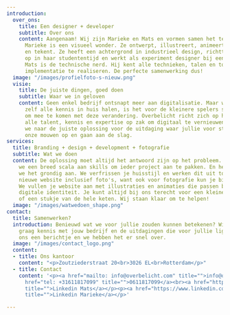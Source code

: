 ```yaml
---
introduction:
  over_ons:
    title: Een designer + developer
    subtitle: Over ons
    content: Aangenaam! Wij zijn Marieke en Mats en vormen samen het team achter Overbelicht.
      Marieke is een visueel wonder. Ze ontwerpt, illustreert, animeert, schildert
      en tekent. Ze heeft een achtergrond in industrieel design, richtte een ontwerpbureau
      op in haar studententijd en werkt als experiment designer bij een design agency.
      Mats is de technische nerd. Hij kent alle technieken, talen en tools om de beste
      implementatie te realiseren. De perfecte samenwerking dus!
  image: "/images/profielfoto-s-nieuw.png"
  visie:
    title: De juiste dingen, goed doen
    subtitle: Waar we in geloven
    content: Geen enkel bedrijf ontsnapt meer aan digitalisatie. Maar waar grote bedrijven
      zelf alle kennis in huis halen, is het voor de kleinere spelers soms best lastig
      om mee te komen met deze verandering. Overbelicht richt zich op hen. Wij hebben
      alle talent, kennis en expertise op zak om digitaal te vernieuwen. Samen zoeken
      we naar de juiste oplossing voor de uitdaging waar jullie voor staan, stropen
      onze mouwen op en gaan aan de slag.
services:
  title: Branding + design + development + fotografie
  subtitle: Wat we doen
  content: De oplossing moet altijd het antwoord zijn op het probleem. Daarom hebben
    we een breed scala aan skills om ieder project aan te pakken. En het liefst pakken
    we het grondig aan. We verfrissen je huisstijl en werken dit uit tot een prachtige
    nieuwe website inclusief foto's, want ook voor fotografie kun je bij ons terecht.
    We vullen je website aan met illustraties en animaties die passen bij je nieuwe
    digitale identiteit. Je kunt altijd bij ons terecht voor een kleine eerste stap,
    of een stukje van de hele keten. Wij staan klaar om te helpen!
  image: "/images/watwedoen_shape.png"
contact:
  title: Samenwerken?
  introduction: Benieuwd wat we voor jullie zouden kunnen betekenen? Wij ook! We maken
    graag kennis met jouw bedrijf en de uitdagingen die voor jullie liggen. Stuur
    ons een berichtje en we hebben het er snel over.
  image: "/images/contact_logo.png"
  content:
  - title: Ons kantoor
    content: "<p>Zoutziederstraat 20<br>3026 EL<br>Rotterdam</p>"
  - title: Contact
    content: '<p><a href="mailto: info@overbelicht.com" title="">info@overbelicht.com</a><br><a
      href="tel: +31611817099" title="">0611817099</a><br><a href="https://www.linkedin.com/in/matsmulder/"
      title="">Linkedin Mats</a></p><p><a href="https://www.linkedin.com/in/mgmvandijk/"
      title="">Linkedin Marieke</a></p>'

---
```

